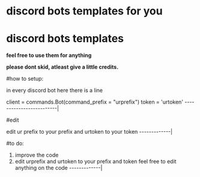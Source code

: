 # discord bots templates for you

# discord bots templates

**feel free to use them for anything**

**please dont skid, atleast give a little credits.**



#how to setup:

in every discord bot here there is a line

client = commands.Bot(command_prefix = "urprefix")
token = 'urtoken'
-------------------------|

#edit


edit ur prefix to your prefix and urtoken to your token
-------------| 

#to do:

1. improve the code  
2. edit urprefix and urtoken to your prefix and token
feel free to edit anything on the code
-------------| 



